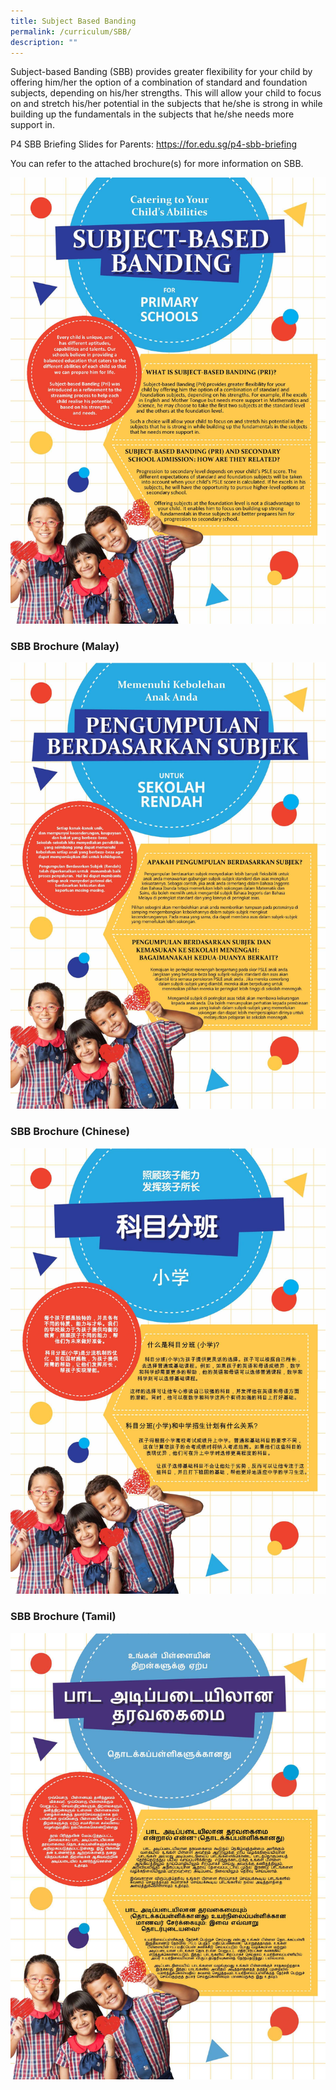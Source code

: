 ```yaml
---
title: Subject Based Banding
permalink: /curriculum/SBB/
description: ""
---
```

Subject-based Banding (SBB) provides greater flexibility for your child by offering him/her the option of a combination of standard and foundation subjects, depending on his/her strengths. This will allow your child to focus on and stretch his/her potential in the subjects that he/she is strong in while building up the fundamentals in the subjects that he/she needs more support in.

P4 SBB Briefing Slides for Parents: https://for.edu.sg/p4-sbb-briefing


You can refer to the attached brochure(s) for more information on SBB.


![](/images/SBB.jpg)

### **SBB Brochure (Malay)**

![](/images/SBB%20malay.jpg)

### **SBB Brochure (Chinese)**

![](/images/SBB%20Chinese.jpg)

### **SBB Brochure (Tamil)**

![](/images/SBB%20Tamil.jpg)